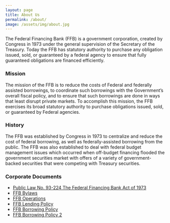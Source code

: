 ```yaml
---
layout: page
title: About Us
permalink: /about/
image: /assets/img/about.jpg
---
```

The Federal Financing Bank (FFB) is a government corporation, created by Congress in 1973 under the general supervision of the Secretary of the Treasury. Today the FFB has statutory authority to purchase any obligation issued, sold, or guaranteed by a federal agency to ensure that fully guaranteed obligations are financed efficiently.

### Mission

The mission of the FFB is to reduce the costs of Federal and federally assisted borrowings, to coordinate such borrowings with the Government’s overall fiscal policy, and to ensure that such borrowings are done in ways that least disrupt private markets. To accomplish this mission, the FFB exercises its broad statutory authority to purchase obligations issued, sold, or guaranteed by Federal agencies.

### History

The FFB was established by Congress in 1973 to centralize and reduce the cost of federal borrowing, as well as federally-assisted borrowing from the public. The FFB was also established to deal with federal budget management issues which occurred when off-budget financing flooded the government securities market with offers of a variety of government-backed securities that were competing with Treasury securities.


### Corporate Documents
 - [Public Law No. 93-224 The Federal Financing Bank Act of 1973]({{site.baseurl}}/assets/files/1973act.pdf)
 - [FFB Bylaws]({{site.baseurl}}/assets/files/bylaws.pdf)
 - [FFB Operations]({{site.baseurl}}/assets/files/bankops.pdf)
 - [FFB Lending Policy]({{site.baseurl}}/assets/files/lendingpolicy.pdf)
 - [FFB Borrowing Policy]({{site.baseurl}}/assets/files/borrowingpolicy.pdf) 
 - [FFB Borrowing Policy 2]({{site.baseurl}}/assets/files/borrowingpolicy.pdf) 
